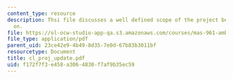 ```yaml
---
content_type: resource
description: Thsi file discusses a well defined scope of the project being worked
  on.
file: https://ol-ocw-studio-app-qa.s3.amazonaws.com/courses/mas-961-ambient-intelligence-spring-2005/f172f7f3e458a3064830f7af9b35ec59_cl_proj_update.pdf
file_type: application/pdf
parent_uid: 23ce42e9-4b49-8d35-7e0d-67b83b3011bf
resourcetype: Document
title: cl_proj_update.pdf
uid: f172f7f3-e458-a306-4830-f7af9b35ec59
---
```

